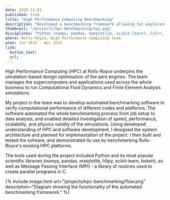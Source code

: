 ```yaml
---
date: 2018-11-01
published: true
title: "High Performance Computing Benchmarking"
description: "Developed a benchmarking framework allowing for exploratory data analysis and data-driven decision making when selecting new HPC platforms and monitoring existing supercomputers"
thumbnail: "/projects/hpc-benchmarking/hpc.png"
disciplines: "Python (numpy, pandas, matplotlib, scikit-learn), C/C++, High Performance Computing, Data Science"
where: Rolls-Royce, High Performance Computing team
when: Jun 2018 - Nov 2018
link:
  button_text:
  url: 
---
```


High Performance Computing (HPC) at Rolls-Royce underpins the simulation-based design optimisation of the aero engines. The team manages the supercomputers and applications used across the whole business to run Computational Fluid Dynamics and Finite Element Analysis simulations.

My project in the team was to develop automated benchmarking software to verify computational performance of different codes and platforms. The software automated the whole benchmarking process from job setup to data analysis, and enabled detailed investigation of speed, performance, scalability, and physics validity of the simulations. Using developed understanding of HPC and software development, I designed the system architecture and planned for implementation of the project. I then built and tested the sofware, and demonstrated its use by benchmarking Rolls-Royce's existing HPC platforms.

The tools used during the project included Python and its most popular scientific libraries (numpy, pandas, matplotlib, h5py, scikit-learn, bokeh), as well as Message Passing Interface (MPI) - a library of routines used to create parallel programs in C.

{% include image.html url="/projects/hpc-benchmarking/flow.png" description="Diagram showing the functionality of the automated benchmarking framework." %}